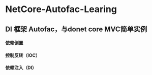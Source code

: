 # NetCore-Autofac-Learing
## DI 框架 Autofac，与donet core MVC简单实例
#### 依赖倒置
#### 控制反转（IOC）
#### 依赖注入（DI）
